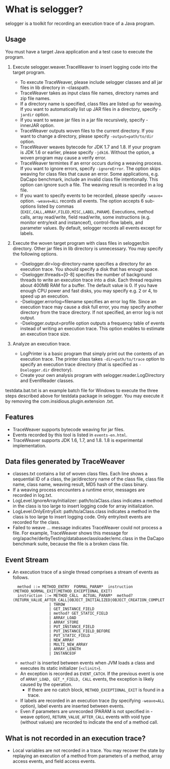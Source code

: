 
# What is selogger?

selogger is a toolkit for recording an execution trace of a Java program.


## Usage

You must have a target Java application and a test case to execute the program.


1. Execute selogger.weaver.TraceWeaver to insert logging code into the target program.
    * To execute TraceWeaver, please include selogger classes and all jar files in lib directory in -classpath.
    * TraceWeaver takes as input class file names, directory names and zip file names.  
    * If a directory name is specified, class files are listed up for weaving.  If you want to automatically list up JAR files in a directory, specify `-jardir` option.
    * If you want to weave jar files in a jar file recursively, specify -innerJAR option.
    * TraceWeaver outputs woven files to the current directory.  If you want to change a directory, please specify `-output=path/to/dir` option.
    * TraceWeaver weaves bytecode for JDK 1.7 and 1.8.  If your program is JDK 1.6 or earlier, please specify `-jdk16`.  Without the option, a woven program may cause a verify error.
    * TraceWeaver termintes if an error occurs during a weaving process.  If you want to ignore errors, specify `-ignoreError`.  The option skips weaving for class files that cause an error.  Some applications, e.g. DaCapo benchmark, include an invalid class file intentionally.  This option can ignore such a file.  The weaving result is recorded in a log file.
    * If you want to specify events to be recorded, please specify `-weave=` option.  `-weave=ALL` records all events.  The option accepts 6 sub-options listed by commas (`EXEC,CALL,ARRAY,FILED,MISC,LABEL,PARAM`).  Executions, method calls, array read/write, field read/write, some instructions (e.g. monitor entry/exit and instanceof), control-flow labels, and parameter values.  By default, selogger records all events except for labels.
    
2. Execute the woven target program with class files in selogger/bin directory.  Other jar files in lib directory is unnecessary.  You may specify the following options.
    * -Dselogger.dir=log-directory-name specifies a directory for an execution trace.  You should specify a disk that has enough space.
    * -Dselogger.threads=[0-8] specifies the number of background threads to write an execution trace into a disk.   Each thread requires about 400MB RAM for a buffer.  The default value is 0.  If you have enough CPU power and fast disks, you may specify e.g. 2 or 4, to speed up an execution.
    * -Dselogger.errorlog=filename specifies an error log file.  Since an execution trace may cause a disk full error, you may specify another directory from the trace directory.  If not specified, an error log is not output.
    * -Dselogger.output=profile option outputs a frequency table of events instead of writing an execution trace.   This option enables to estimate an execution trace size.

3. Analyze an execution trace.
    * LogPrinter is a basic program that simply print out the contents of an execution trace.  The printer class takes `-dir=path/to/trace` option to specify an execution trace directory (that is specified as `-Dselogger.dir` directory).
    * Create your own analysis program with selogger.reader.LogDirectory and EventReader classes. 

testdata.bat.txt is an example batch file for Windows to execute the three steps described above for testdata package in selogger.
You may execute it by removing the com.insidious.plugin.extension .txt.


## Features

* TraceWeaver supports bytecode weaving for jar files.
* Events recorded by this tool is listed in `events-en.html`.
* TraceWeaver supports JDK 1.6, 1.7, and 1.8.  1.8 is experimental implementation.



## Data files generated by TraceWeaver

  * classes.txt contains a list of woven class files.  Each line shows a sequential ID of a class, the jar/directory name of the class file, class file name, class name, weaving result, MD5 hash of the class binary. 
  * If a weaving process encounters a runtime error, messages are recorded in log.txt.
  * LogLevel.IgnoreArrayInitializer: path/to/aClass.class indicates a method in the class is too large to insert logging code for array initialization.
  * LogLevel.OnlyEntryExit: path/to/aClass.class indicates a method in the class is too large to insert logging code.  Only entry/exit events are recorded for the class.
  * Failed to weave ... message indicates TraceWeaver could not process a file.  For example, TraceWeaver shows this message for org/apache/derbyTesting/databaseclassloader/emc.class in the DaCapo benchmark suite, because the file is a broken class file. 


## Event Stream

* An execution trace of a single thread comprises a stream of events as follows.

        method ::= METHOD_ENTRY  FORMAL_PARAM*  instruction  (METHOD_NORMAL_EXIT|METHOD_EXCEPTIONAL_EXIT)
        instruction ::= METHOD_CALL  ACTUAL_PARAM*  method?  (RETURN_VALUE_AFTER_CALL|OBJECT_INITIALIZED|OBJECT_CREATION_COMPLETED)
                      | THROW
                      | GET_INSTANCE_FIELD
                      | method? GET_STATIC_FIELD    
                      | ARRAY_LOAD
                      | ARRAY_STORE
                      | PUT_INSTANCE_FIELD
                      | PUT_INSTANCE_FIELD_BEFORE
                      | PUT_STATIC_FIELD
                      | NEW_ARRAY
                      | MULTI_NEW_ARRAY
                      | ARRAY_LENGTH
                      | INSTANCEOF


  * `method?` is inserted between events when JVM loads a class and executes its static initializer (`<clinit>`).
  * An exception is recorded as `EVENT_CATCH`.  If the previous event is one of `ARRAY_LOAD, GET_*_FIELD, CALL` events, the exception is likely caused by the operation.
    * If there are no catch block, `METHOD_EXCEPTIONAL_EXIT` is found in a trace.  
  * If labels are recorded in an execution trace (by specifying `-weave=ALL` option), label events are inserted between events.
  * Even if parameters are unrecorded (PARAM is not specified in -weave option), `RETURN_VALUE_AFTER_CALL` events with void type (without values) are recorded to indicate the end of a method call.


## What is not recorded in an execution trace?

* Local variables are not recorded in a trace.  You may recover the state by replaying an execution of a method from parameters of a method, array access events, and field access events.

